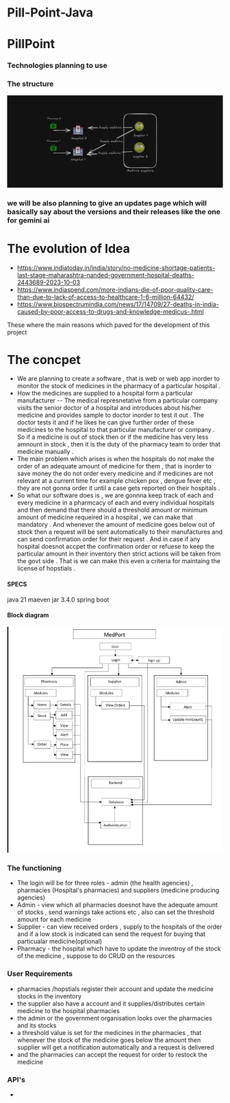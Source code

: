# Pill-Point-Java

# PillPoint
### Technologies planning to use

### The structure

![STRUCTURE IMAGE](image.png)

### we will be also planning to give an updates page which will basically say about the versions and their releases like the one for gemini ai
# The evolution of Idea
- https://www.indiatoday.in/india/story/no-medicine-shortage-patients-last-stage-maharashtra-nanded-government-hospital-deaths-2443689-2023-10-03
- https://www.indiaspend.com/more-indians-die-of-poor-quality-care-than-due-to-lack-of-access-to-healthcare-1-6-million-64432/
- https://www.biospectrumindia.com/news/17/14709/27-deaths-in-india-caused-by-poor-access-to-drugs-and-knowledge-medicus-.html

These where the main reasons which paved for the development of this project

# The concpet
- We are planning to create a software , that is web or web app inorder to monitor the stock of medicines in the pharmacy of a particular hospital .
- How the medicines are supplied to a hospital form a particular manufacturer -- The medical represnetative from a particular company visits the senior doctor of a hospital and introduces about his/her medicine and provides sample to doctor inorder to test it out . The doctor tests it and if he likes he can give further order of these medicines to the hospital to that particular manufacturer or company . So if a medicine is out of stock then or if the medicine has very less amnount in stock , then it is the duty of the pharmacy team to order that medicine manually .
- The main problem which arises is when the hospitals do not make the order of an adequate amount of medicine for them , that is inorder to save money the do not order every medicine and if medicines are not relevant at a current time for example chicken pox , dengue fever etc , they are not gonna order it until a case gets reported on their hospitals .
- So what our software does is , we are gonnna keep track of each and every medicine in a pharmcacy of each and every individual hospitals and then demand that there should a threshold amount or minimum amount of medicine requeired in a hospital , we can make that mandatory . And whenever the amount of medicine goes below out of stock then a request will be sent automatically to their manufactures and can send confirmation order for their request . And in case if any hospital doesnot accpet the confirmation order or refuese to keep the particular amount in their inventory then strict actions will be taken from the govt side . That is we can make this even a criteria for maintaing the license of hopstials . 

#### SPECS
java 21
maeven
jar
3.4.0 spring boot

#### Block diagram
![BlockDiagram](blockdiagram0.png)

### The functioning
- The login will be for three roles - admin (the health agencies) , pharmacies (Hospital's pharmacies) and suppliers (medicine producing agencies)
- Admin - view which all pharmacies doesnot have the adequate amount of stocks , send warnings take actions etc , also can set the threshold amount for each medicine
- Supplier - can view received orders , supply to the hospitals of the order and if a low stock is indicated can send the request for buying that particualar medicine(optional)
- Pharmacy - the hospital which have to update the inventroy of the stock of the medicine , suppose to do CRUD on the resources

### User Requirements
- pharmacies /hopstials register their account and update the medicine stocks in the inventory
- the supplier also have a account and it supplies/distributes certain medicine to the hospital pharmacies
- the admin or the government organisation looks over the pharmacies and its stocks
- a threshold value is set for the medicines in the pharmacies , that whenever the stock of the medicine goes below the amount then supplier will get
a notification automatically and a request is delivered
- and the pharmacies can accept the request for order to restock the medicine 

### API's
- 
